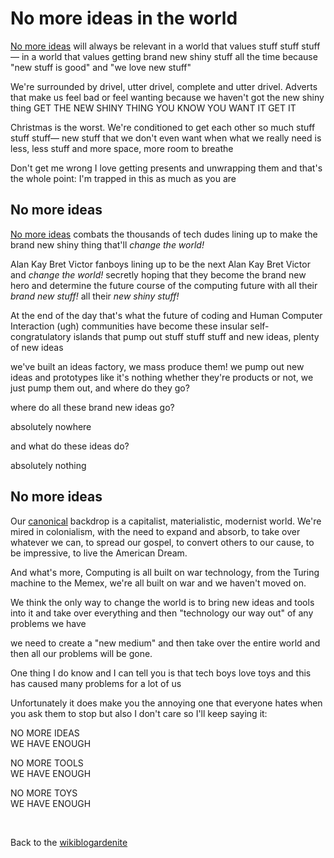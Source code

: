 # No more ideas in the world 

[No more ideas](https://www.todepond.com/wikiblogarden/my-wikiblogarden/no-more-ideas) will always be relevant in a world that values stuff stuff stuff— in a world that values getting brand new shiny stuff all the time because "new stuff is good" and "we love new stuff"

We're surrounded by drivel, utter drivel, complete and utter drivel. Adverts that make us feel bad or feel wanting because we haven't got the new shiny thing GET THE NEW SHINY THING YOU KNOW YOU WANT IT GET IT

Christmas is the worst. We're conditioned to get each other so much stuff stuff stuff— new stuff that we don't even want when what we really need is less, less stuff and more space, more room to breathe

Don't get me wrong I love getting presents and unwrapping them and that's the whole point: I'm trapped in this as much as you are

## No more ideas

[No more ideas](https://www.todepond.com/wikiblogarden/my-wikiblogarden/no-more-ideas) combats the thousands of tech dudes lining up to make the brand new shiny thing that'll *change the world!*

Alan Kay Bret Victor fanboys lining up to be the next Alan Kay Bret Victor and *change the world!* secretly hoping that they become the brand new hero and determine the future course of the computing future with all their *brand new stuff!* all their *new shiny stuff!*

At the end of the day that's what the future of coding and Human Computer Interaction (ugh) communities have become these insular self-congratulatory islands that pump out stuff stuff stuff and new ideas, plenty of new ideas

we've built an ideas factory, we mass produce them! we pump out new ideas and prototypes like it's nothing whether they're products or not, we just pump them out, and where do they go? 

where do all these brand new ideas go? 

absolutely nowhere

and what do these ideas do? 

absolutely nothing

## No more ideas

Our [canonical](https://www.todepond.com/wikiblogarden/london/canon/chaos/no-escape/) backdrop is a capitalist, materialistic, modernist world. We're mired in colonialism, with the need to expand and absorb, to take over whatever we can, to spread our gospel, to convert others to our cause, to be impressive, to live the American Dream.

And what's more, Computing is all built on war technology, from the Turing machine to the Memex, we're all built on war and we haven't moved on.

We think the only way to change the world is to bring new ideas and tools into it and take over everything and then "technology our way out" of any problems we have

we need to create a "new medium" and then take over the entire world and then all our problems will be gone.

One thing I do know and I can tell you is that tech boys love toys and this has caused many problems for a lot of us

Unfortunately it does make you the annoying one that everyone hates when you ask them to stop but also I don't care so I'll keep saying it:

NO MORE IDEAS\
WE HAVE ENOUGH

NO MORE TOOLS\
WE HAVE ENOUGH

NO MORE TOYS\
WE HAVE ENOUGH

<br>

Back to the [wikiblogardenite](/wikiblogardenite)
